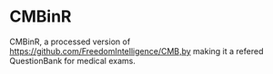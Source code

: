 # CMBinR
 CMBinR, a processed version of https://github.com/FreedomIntelligence/CMB,by making it a refered QuestionBank for medical exams.
